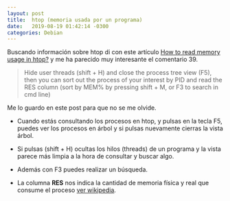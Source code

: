 ```yaml
---
layout: post
title:  htop (memoria usada por un programa)
date:   2019-08-19 01:42:14 -0300
categories: Debian
---
```

Buscando información sobre htop di con este artículo [How to read memory usage in htop?] y me ha parecido muy interesante el comentario 39.

> Hide user threads (shift + H) and close the process tree view (F5), then you can sort out the process of your interest by PID and read the RES column (sort by MEM% by pressing shift + M, or F3 to search in cmd line)

Me lo guardo en este post para que no se me olvide.

* Cuando estás consultando los procesos en htop, y pulsas en la tecla F5, puedes ver los procesos en árbol y si pulsas nuevamente cierras la vista árbol.

* Si pulsas (shift + H) ocultas los hilos (threads) de un programa y la vista parece más limpia a la hora de consultar y buscar algo.

* Además con F3 puedes realizar un búsqueda.

* La columna **RES** nos indica la cantidad de memoria física y real que consume el proceso [ver wikipedia].

[How to read memory usage in htop?]: https://serverfault.com/questions/517483/how-to-read-memory-usage-in-htop
[ver wikipedia]: (https://es.wikipedia.org/wiki/Htop)